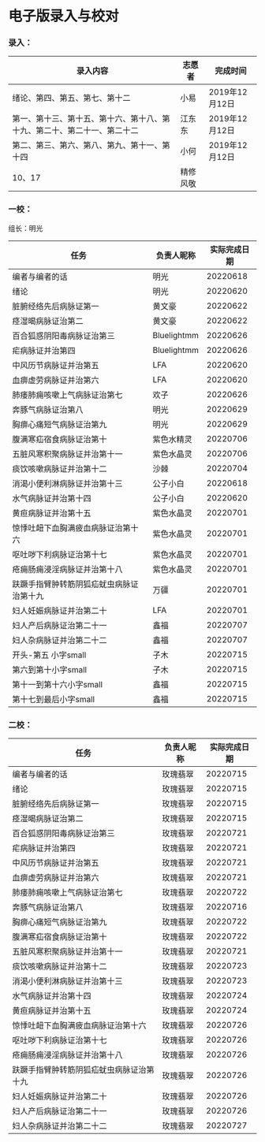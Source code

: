 # 电子版录入与校对

### 录入：

| 录入内容                                                     | 志愿者   | 完成时间       |
| ------------------------------------------------------------ | -------- | -------------- |
| 绪论、第四、第五、第七、第十二                               | 小易     | 2019年12月12日 |
| 第一、第十三、第十五、第十六、第十八、第十九、第二十、第二十一、第二十二 | 江东东   | 2019年12月12日 |
| 第二、第三、第六、第八、第九、第十一、第十四                 | 小何     | 2019年12月12日 |
| 10、17                                                       | 精修风敬 |                |

### 一校：

组长：明光

| 任务                                     | 负责人昵称  | 实际完成日期 |
| ---------------------------------------- | ----------- | ------------ |
| 编者与编者的话                           | 明光        | 20220618     |
| 绪论                                     | 明光        | 20220620     |
| 脏腑经络先后病脉证第一                   | 黄文豪      | 20220622     |
| 痉湿暍病脉证治第二                       | 黄文豪      | 20220622     |
| 百合狐惑阴阳毒病脉证治第三               | Bluelightmm | 20220626     |
| 疟病脉证并治第四                         | Bluelightmm | 20220626     |
| 中风历节病脉证并治第五                   | LFA         | 20220620     |
| 血痹虚劳病脉证并治第六                   | LFA         | 20220620     |
| 肺痿肺痈咳嗽上气病脉证治第七             | 欢子        | 20220626     |
| 奔豚气病脉证治第八                       | 明光        | 20220629     |
| 胸痹心痛短气病脉证治第九                 | 明光        | 20220629     |
| 腹满寒疝宿食病脉证治第十                 | 紫色水精灵  | 20220706     |
| 五脏风寒积聚病脉证并治第十一             | 紫色水晶灵  | 20220706     |
| 痰饮咳嗽病脉证并治第十二                 | 沙棘        | 20220704     |
| 消渴小便利淋病脉证并治第十三             | 公子小白    | 20220618     |
| 水气病脉证并治第十四                     | 公子小白    | 20220620     |
| 黄疸病脉证并治第十五                     | 紫色水晶灵  | 20220701     |
| 惊悸吐衄下血胸满疲血病脉证治第十六       | 紫色水晶灵  | 20220701     |
| 呕吐哕下利病脉证治第十七                 | 紫色水晶灵  | 20220701     |
| 疮痈肠痈浸淫病脉证并治第十八             | 紫色水晶灵  | 20220701     |
| 趺蹶手指臂肿转筋阴狐疝蚘虫病脉证治第十九 | 万疆        | 20220701     |
| 妇人妊娠病脉证并治第二十                 | LFA         | 20220701     |
| 妇人产后病脉证治第二十一                 | 鑫福        | 20220707     |
| 妇人杂病脉证并治第二十二                 | 鑫福        | 20220707     |
| 开头-第五 小字small                      | 子木        | 20220715     |
| 第六到第十小字small                      | 子木        | 20220715     |
| 第十一到第十六小字small                  | 鑫福        | 20220715     |
| 第十七到最后小字small                    | 鑫福        | 20220715     |

### 二校：

| 任务                                     | 负责人昵称 | 实际完成日期 |
| ---------------------------------------- | ---------- | ------------ |
| 编者与编者的话                           | 玫瑰翡翠   | 20220715     |
| 绪论                                     | 玫瑰翡翠   | 20220715     |
| 脏腑经络先后病脉证第一                   | 玫瑰翡翠   | 20220715     |
| 痉湿暍病脉证治第二                       | 玫瑰翡翠   | 20220715     |
| 百合狐惑阴阳毒病脉证治第三               | 玫瑰翡翠   | 20220721     |
| 疟病脉证并治第四                         | 玫瑰翡翠   | 20220721     |
| 中风历节病脉证并治第五                   | 玫瑰翡翠   | 20220721     |
| 血痹虚劳病脉证并治第六                   | 玫瑰翡翠   | 20220721     |
| 肺痿肺痈咳嗽上气病脉证治第七             | 玫瑰翡翠   | 20220722     |
| 奔豚气病脉证治第八                       | 玫瑰翡翠   | 20220716     |
| 胸痹心痛短气病脉证治第九                 | 玫瑰翡翠   | 20220722     |
| 腹满寒疝宿食病脉证治第十                 | 玫瑰翡翠   | 20220722     |
| 五脏风寒积聚病脉证并治第十一             | 玫瑰翡翠   | 20220721     |
| 痰饮咳嗽病脉证并治第十二                 | 玫瑰翡翠   | 20220723     |
| 消渴小便利淋病脉证并治第十三             | 玫瑰翡翠   | 20220723     |
| 水气病脉证并治第十四                     | 玫瑰翡翠   | 20220724     |
| 黄疸病脉证并治第十五                     | 玫瑰翡翠   | 20220724     |
| 惊悸吐衄下血胸满疲血病脉证治第十六       | 玫瑰翡翠   | 20220726     |
| 呕吐哕下利病脉证治第十七                 | 玫瑰翡翠   | 20220726     |
| 疮痈肠痈浸淫病脉证并治第十八             | 玫瑰翡翠   | 20220726     |
| 趺蹶手指臂肿转筋阴狐疝蚘虫病脉证治第十九 | 玫瑰翡翠   | 20220726     |
| 妇人妊娠病脉证并治第二十                 | 玫瑰翡翠   | 20220726     |
| 妇人产后病脉证治第二十一                 | 玫瑰翡翠   | 20220726     |
| 妇人杂病脉证并治第二十二                 | 玫瑰翡翠   | 20220727     |

